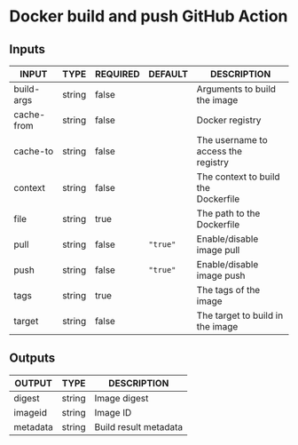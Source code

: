 # Docker build and push GitHub Action

## Inputs

<!-- AUTO-DOC-INPUT:START - Do not remove or modify this section -->

|   INPUT    |  TYPE  | REQUIRED | DEFAULT  |               DESCRIPTION                |
|------------|--------|----------|----------|------------------------------------------|
| build-args | string |  false   |          |       Arguments to build the image       |
| cache-from | string |  false   |          |             Docker registry              |
|  cache-to  | string |  false   |          | The username to access the <br>registry  |
|  context   | string |  false   |          | The context to build the <br>Dockerfile  |
|    file    | string |   true   |          |        The path to the Dockerfile        |
|    pull    | string |  false   | `"true"` |        Enable/disable image pull         |
|    push    | string |  false   | `"true"` |        Enable/disable image push         |
|    tags    | string |   true   |          |          The tags of the image           |
|   target   | string |  false   |          |  The target to build in <br>the image    |

<!-- AUTO-DOC-INPUT:END -->

## Outputs

<!-- AUTO-DOC-OUTPUT:START - Do not remove or modify this section -->

|  OUTPUT  |  TYPE  |      DESCRIPTION      |
|----------|--------|-----------------------|
|  digest  | string |     Image digest      |
| imageid  | string |       Image ID        |
| metadata | string | Build result metadata |

<!-- AUTO-DOC-OUTPUT:END -->
